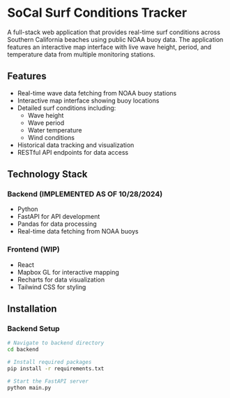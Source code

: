 # SoCal Surf Conditions Tracker

A full-stack web application that provides real-time surf conditions across Southern California beaches using public NOAA buoy data. The application features an interactive map interface with live wave height, period, and temperature data from multiple monitoring stations.

## Features
- Real-time wave data fetching from NOAA buoy stations
- Interactive map interface showing buoy locations
- Detailed surf conditions including:
  - Wave height
  - Wave period
  - Water temperature
  - Wind conditions
- Historical data tracking and visualization
- RESTful API endpoints for data access

## Technology Stack
### Backend (IMPLEMENTED AS OF 10/28/2024)
- Python
- FastAPI for API development
- Pandas for data processing
- Real-time data fetching from NOAA buoys

### Frontend (WIP)
- React
- Mapbox GL for interactive mapping
- Recharts for data visualization
- Tailwind CSS for styling

## Installation

### Backend Setup
```bash
# Navigate to backend directory
cd backend

# Install required packages
pip install -r requirements.txt

# Start the FastAPI server
python main.py

